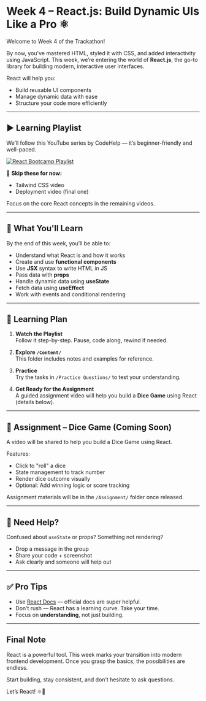 # Week 4 – React.js: Build Dynamic UIs Like a Pro ⚛️

Welcome to Week 4 of the Trackathon!

By now, you've mastered HTML, styled it with CSS, and added interactivity using JavaScript. This week, we’re entering the world of **React.js**, the go-to library for building modern, interactive user interfaces.

React will help you:
- Build reusable UI components
- Manage dynamic data with ease
- Structure your code more efficiently

---

## ▶️ Learning Playlist

We’ll follow this YouTube series by CodeHelp — it’s beginner-friendly and well-paced.

[![React Bootcamp Playlist](https://img.youtube.com/vi/yc2hACr7F1g/0.jpg)](https://youtube.com/playlist?list=PL9i39jUQljInNAIHUnnZhKrYhLbFt5I_6&si=YKSnhAJ1Rfx17oS8)

📌 **Skip these for now:**
- Tailwind CSS video
- Deployment video (final one)

Focus on the core React concepts in the remaining videos.

---

## 📘 What You'll Learn

By the end of this week, you’ll be able to:

- Understand what React is and how it works
- Create and use **functional components**
- Use **JSX** syntax to write HTML in JS
- Pass data with **props**
- Handle dynamic data using **useState**
- Fetch data using **useEffect**
- Work with events and conditional rendering

---

## 🧠 Learning Plan

1. **Watch the Playlist**  
   Follow it step-by-step. Pause, code along, rewind if needed.

2. **Explore `/Content/`**  
   This folder includes notes and examples for reference.

3. **Practice**  
   Try the tasks in `/Practice Questions/` to test your understanding.

4. **Get Ready for the Assignment**  
   A guided assignment video will help you build a **Dice Game** using React (details below).

---

## 🎲 Assignment – Dice Game (Coming Soon)

A video will be shared to help you build a Dice Game using React.

Features:
- Click to "roll" a dice
- State management to track number
- Render dice outcome visually
- Optional: Add winning logic or score tracking

Assignment materials will be in the `/Assignment/` folder once released.

---

## 💬 Need Help?

Confused about `useState` or props? Something not rendering?

- Drop a message in the group
- Share your code + screenshot
- Ask clearly and someone will help out

---

## ✅ Pro Tips

- Use [React Docs](https://react.dev/learn) — official docs are super helpful.
- Don’t rush — React has a learning curve. Take your time.
- Focus on **understanding**, not just building.

---

## Final Note

React is a powerful tool. This week marks your transition into modern frontend development. Once you grasp the basics, the possibilities are endless.

Start building, stay consistent, and don’t hesitate to ask questions.

Let’s React! ⚛️🚀
